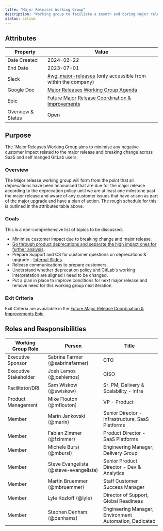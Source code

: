 ```yaml
---
title: "Major Releases Working Group"
description: "Working group to faciliate a smooth and boring Major release."
status: active
---
```


## Attributes

| Property       | Value                                                        |
| -------------- | ------------------------------------------------------------ |
| Date Created   | 2024-02-22                                                   |
| End Date       | 2023-07-01                                                   |
| Slack          | [#wg_major-releases](https://gitlab.enterprise.slack.com/archives/C073MV570F7) (only accessible from within the company) |
| Google Doc     | [Major Releases Working Group Agenda](https://docs.google.com/document/d/1jxl4SDDeoQgR9DOCZ63_D38OglE1OGkJBq_fC_z46BA/edit?usp=sharing)|
| Epic           | [Future Major Release Coordination & Improvements](https://gitlab.com/groups/gitlab-com/-/epics/2363) |
| Overview & Status | Open |

## Purpose

The `Major Releases Working Group aims to minimise any negative customer impact related to the major release and breaking change across SaaS and self manged GitLab users.

### Overview

The Major release working group will form from the point that all deprecations have been announced that are due for the major release according to the deprecation policy until we are at least one milestone past the major release and aware of any customer issues that have arisen as part of the major upgrade and have a plan of action. The rough schedule for this is outlined in the attributes table above.

### Goals

This is a non-comprehensive list of topics to be discussed.

- Minimise customer impact due to breaking change and major release.
- [Go through product deprecations and separate the high impact ones for further analysis](https://gitlab.com/groups/gitlab-com/-/epics/2293#specific-asks-for-pms).
- Prepare Support and CS for customer questions on deprecations & upgrade - [Internal Slides](https://docs.google.com/presentation/d/1YjEsBpemHC5eLfNbfSCFWQK5hA3z0iysdNx6SGBw8K4/edit#slide=id.g1ef4929c487_0_34).
- Release communications to prepare customers.
- Understand whether deprecation policy and GitLab's working interpretation are aligned / need to be changed.
- Put a plan in place to improve conditions for next major release and remove need for this working group next iteration.

### Exit Criteria

Exit Criteria are avaialable in the [Future Major Release Coordination & Improvements Epic](https://gitlab.com/groups/gitlab-com/-/epics/2363#exit-criteria).

## Roles and Responsibilities

| Working Group Role                       | Person                           | Title                                                          |
|------------------------------------------|----------------------------------|----------------------------------------------------------------|
| Executive Sponsor            | Sabrina Farmer (@sabrinafarmer)           | CTO |
| Executive Stakeholder        | Josh Lemos (@joshlemos)                   | CISO |
| Facilitator/DRI              | Sam Wiskow (@swiskow)                     | Sr. PM, Delivery & Scalability - Infra |
| Product Management           | Mike Flouton (@mflouton)                  | VP - Product |
| Member                       | Marin Jankovski (@marin)                  | Senior Director - Infrastructure, SaaS Platforms  |
| Member                       | Fabian Zimmer (@fzimmer)                  | Product Director - SaaS Platforms    |
| Member                       | Michele Bursi (@mbursi)                   | Engineering Manager, Delivery Group |
| Member                       | Steve Evangelista (@steve-evangelista)    | Senior Product Director - Dev & Analytics |
| Member                       | Martin Bruemmer (@mbruemmer)              | Staff Customer Success Manager |
| Member                       | Lyle Kozloff (@lyle)                      | Director of Support, Global Readiness |
| Member                       | Stephen Denham (@denhams)                      | Engineering Manager, Environment Automation, Dedicated |
